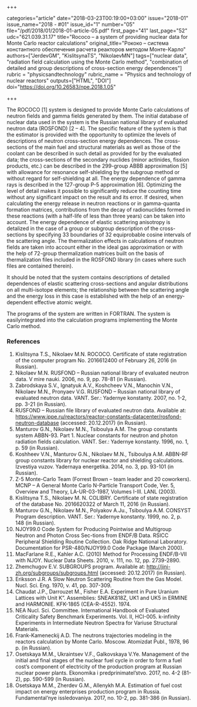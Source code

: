 +++

categories="article"
date="2018-03-23T00:19:00+03:00"
issue="2018-01"
issue_name="2018 - #01"
issue_id="1"
number="05"
file="/pdf/2018/01/2018-01-article-05.pdf"
first_page="41"
last_page="52"
udc="621.039.31.17"
title="Rococo – a system of providing nuclear data for Monte Carlo reactor calculations"
original_title="Рококо – система константного обеспечения расчета реакторов методом Монте-Карло"
authors=["JerdevGM", "KislitsynaTS", "NikolaevMN"]
tags=["nuclear data", "radiation field calculation using the Monte Carlo method", "combination of detailed and group descriptions of cross-section energy dependences"]
rubric = "physicsandtechnology"
rubric_name = "Physics and technology of nuclear reactors"
outputs=["HTML", "DOI"]
doi="https://doi.org/10.26583/npe.2018.1.05"

+++

The ROCOCO [1] system is designed to provide Monte Carlo calculations of neutron fields and gamma fields generated by them. The initial database of nuclear data used in the system is the Russian national library of evaluated neutron data (ROSFOND) [2 – 4]. The specific feature of the system is that the estimator is provided with the opportunity to optimize the levels of descriptions of neutron cross-section energy dependences. The cross-sections of the main fuel and structural materials as well as those of the coolant can be described in such detail as provided for by the evaluated data; the cross-sections of the secondary nuclides (minor actinides, fission products, etc.) can be described in the 299-group ABBB approximation [5] with allowance for resonance self-shielding by the subgroup method or without regard for self-shielding at all. The energy dependence of gamma rays is described in the 127-group P-5 approximation [6]. Optimizing the level of detail makes it possible to significantly reduce the counting time without any significant impact on the result and its error. If desired, when calculating the energy release in neutron reactions or in gamma-quanta formation matrices, contributions from the decay of radionuclides formed in these reactions (with a half-life of less than three years) can be taken into account. The energy dependence of elastic scattering anisotropy is detalized in the case of a group or subgroup description of the cross-sections by specifying 33 boundaries of 32 equiprobable cosine intervals of the scattering angle. The thermalization effects in calculations of neutron fields are taken into account either in the ideal gas approximation or with the help of 72-group thermalization matrices built on the basis of thermalization files included in the ROSFOND library (in cases where such files are contained therein).

It should be noted that the system contains descriptions of detailed dependences of elastic scattering cross-sections and angular distributions on all multi-isotope elements; the relationship between the scattering angle and the energy loss in this case is established with the help of an energy-dependent effective atomic weight.

The programs of the system are written in FORTRAN. The system is easilyintegrated into the calculation programs implementing the Monte Carlo method.

### References

1. Kislitsyna T.S., Nikolaev M.N. ROCOCO. Certificate of state registration of the computer program No. 2016612400 of February 26, 2016 (in Russian).
2. Nikolaev M.N. RUSFOND – Russian national library of evaluated neutron data. V mire nauki. 2006, no. 9, pp. 78-81 (in Russian).
3. Zabrodskaya S.V., Ignatyuk A.V., Koshcheev V.N., Manochin V.N., Nikolaev M.N., Pronyaev V.G. RUSFOND – Russian national library of evaluated neutron data. VANT. Ser.: Yadernye konstanty. 2007, no. 1-2, pp. 3-21 (in Russian).
4. RUSFOND – Russian file library of evaluated neutron data. Available at: https://www.ippe.ru/reactors/reactor-constants-datacenter/rosfond-neutron-database (accessed: 20.12.2017) (in Russian).
5. Manturov G.N., Nikolaev M.N., Tsiboulya A.M. The group constants system ABBN-93. Part 1. Nuclear constants for neutron and photon radiation fields calculation. VANT. Ser.: Yadernye konstanty. 1996, no. 1, p. 59 (in Russian).
6. Koshheev V.N., Manturov G.N., Nikolaev M.N., Tsiboulya A.M. ABBN-RF group constants library for nuclear reactor and shielding calculations. Izvestiya vuzov. Yadernaya energetika. 2014, no. 3, pp. 93-101 (in Russian).
7. Z-5 Monte-Carlo Team (Forrest Brown – team leader and 20 coworkers). MCNP – A General Monte Carlo N-Particle Transport Code, Ver. 5, Overview and Theory, LA-UR-03-1987, Volumes I-III. LANL (2003).
8. Kislitsyna T.S., Nikolaev M. N. COLIBRY. Certificate of state registration of the database No. 2016620322 of March 11, 2016 (in Russian).
9. Manturov G.N., Nikolaev M.N., Polyakov A.Ju., Tsiboulya A.M. CONSYST Program description. VANT. Ser.: Yadernye konstanty. 1999, no. 2, p. 148 (in Russian).
10. NJOY99.0 Code System for Producing Pointwise and Multigroup Neutron and Photon Cross Sec-tions from ENDF/B Data. RSICC Peripheral Shielding Routine Collection. Oak Ridge National Laboratory. Documentation for PSR-480/NJOY99.0 Code Package (March 2000).
11. MacFarlane R.E., Kahler A.C. (2010) Method for Processing ENDF/B-VII with NJOY. Nuclear Data Sheets. 2010, v. 111, no. 12, pp. 2739-2890.
12. Zhemchugov E.V. SUBGROUPS program. Available at: http://jini-zh.org/subgroups/subgroups.html (accessed: 20.12.2017) (in Russian).
13. Eriksson J.R. A Slow Neutron Scattering Routine from the Gas Model. Nucl. Sci. Eng. 1970, v. 41, pp. 307-309.
14. Chaudat J.P., Darrouzet M., Fisher E.A. Experiment in Pure Uranium Lattices with Unit K”. Assemblies: SNEAK818Z, UK1 and UK5 in ERMINE and HARMONIE. KFK-1865 (CEA-R-4552). 1974.
15. NEA Nucl. Sci. Committee. International Handbook of Evaluated Criticality Safety Benchmark Experiments. Vol. II, HCI-005. k-infinity Experiments in Intermediate Neutron Spectra for Variuse Structural Materials.
16. Frank-Kameneckij A.D. The neutrons trajectories modeling in the reactors calculation by Monte Carlo. Moscow. Atomizdat Publ., 1978, 96 p. (in Russian).
17. Osetskaya M.M., Ukraintsev V.F., Galkovskaya V.Ye. Management of the initial and final stages of the nuclear fuel cycle in order to form a fuel cost’s component of electricity of the production program at Russian nuclear power plants. Ekonomika i predprinimatel’stvo. 2017, no. 4-2 (81-2), pp. 590-599 (in Russian).
18. Osetskaya M.M., Zherdev G.M., Allenykh M.A. Estimation of fuel cost impact on energy enterprises production program in Russia. Fundamental’nye issledovaniya. 2017, no. 10-2, pp. 381-386 (in Russian).
